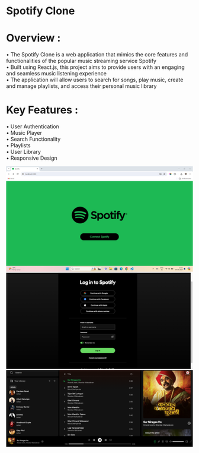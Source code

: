 # Spotify Clone

# Overview :    
• The Spotify Clone is a web application that mimics the core features and functionalities of the popular music streaming service Spotify    
• Built using React.js, this project aims to provide users with an engaging and seamless music listening experience    
• The application will allow users to search for songs, play music, create and manage playlists, and access their personal music library    

# Key Features :
• User Authentication    
• Music Player    
• Search Functionality    
• Playlists    
• User Library    
• Responsive Design   

![Spotify Clone Home Page](assets/SpotifyHomePage.png)
![Spotify Clone Log In Page](assets/SpotifyLogInPage.png)
![Spotify Clone Web Page](assets/SpotifyWebPage.png)
